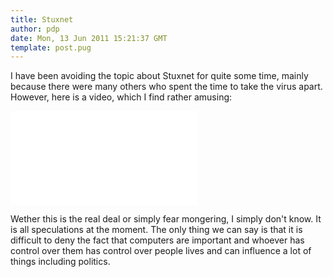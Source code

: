 ```yaml
---
title: Stuxnet
author: pdp
date: Mon, 13 Jun 2011 15:21:37 GMT
template: post.pug
---
```


I have been avoiding the topic about Stuxnet for quite some time, mainly because there were many others who spent the time to take the virus apart. However, here is a video, which I find rather amusing:

<iframe class="video" src="//www.youtube.com/embed/7g0pi4J8auQ" frameborder="0" allowfullscreen></iframe>

Wether this is the real deal or simply fear mongering, I simply don't know. It is all speculations at the moment. The only thing we can say is that it is difficult to deny the fact that computers are important and whoever has control over them has control over people lives and can influence a lot of things including politics.
